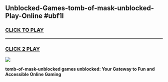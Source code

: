 
## Unblocked-Games-tomb-of-mask-unblocked-Play-Online #ubf1l
<h3>
<a href="https://news.freeplayer.one?title=tomb-of-mask-unblocked&ref=3">CLICK TO PLAY</a></h3>
<hr>

<h3>
<a href="https://news.freeplayer.one?title=tomb-of-mask-unblocked&ref=3">CLICK 2 PLAY</a>
  
</h3>

<a href="https://news.freeplayer.one?title=tomb-of-mask-unblocked&ref=3"><img src="https://clearcache.store/games.png"></a>


**tomb-of-mask-unblocked games unblocked: Your Gateway to Fun and Accessible Online Gaming**

